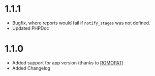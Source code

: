 # 1.1.1

* Bugfix, where reports would fail if `notify_stages` was not defined.
* Updated PHPDoc

# 1.1.0

* Added support for app version (thanks to [ROMOPAT](https://github.com/ROMOPAT))
* Added Changelog